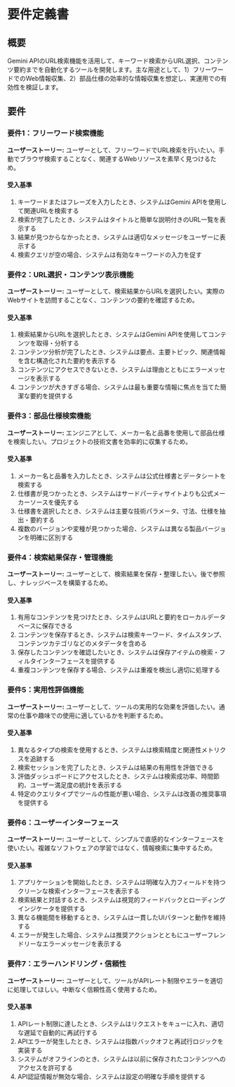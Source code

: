 # 要件定義書

## 概要

Gemini APIのURL検索機能を活用して、キーワード検索からURL選択、コンテンツ要約までを自動化するツールを開発します。主な用途として、1）フリーワードでのWeb情報収集、2）部品仕様の効率的な情報収集を想定し、実運用での有効性を検証します。

## 要件

### 要件1：フリーワード検索機能

**ユーザーストーリー:** ユーザーとして、フリーワードでURL検索を行いたい。手動でブラウザ検索することなく、関連するWebリソースを素早く見つけるため。

#### 受入基準

1. キーワードまたはフレーズを入力したとき、システムはGemini APIを使用して関連URLを検索する
2. 検索が完了したとき、システムはタイトルと簡単な説明付きのURL一覧を表示する
3. 結果が見つからなかったとき、システムは適切なメッセージをユーザーに表示する
4. 検索クエリが空の場合、システムは有効なキーワードの入力を促す

### 要件2：URL選択・コンテンツ表示機能

**ユーザーストーリー:** ユーザーとして、検索結果からURLを選択したい。実際のWebサイトを訪問することなく、コンテンツの要約を確認するため。

#### 受入基準

1. 検索結果からURLを選択したとき、システムはGemini APIを使用してコンテンツを取得・分析する
2. コンテンツ分析が完了したとき、システムは要点、主要トピック、関連情報を含む構造化された要約を表示する
3. コンテンツにアクセスできないとき、システムは理由とともにエラーメッセージを表示する
4. コンテンツが大きすぎる場合、システムは最も重要な情報に焦点を当てた簡潔な要約を提供する

### 要件3：部品仕様検索機能

**ユーザーストーリー:** エンジニアとして、メーカー名と品番を使用して部品仕様を検索したい。プロジェクトの技術文書を効率的に収集するため。

#### 受入基準

1. メーカー名と品番を入力したとき、システムは公式仕様書とデータシートを検索する
2. 仕様書が見つかったとき、システムはサードパーティサイトよりも公式メーカーソースを優先する
3. 仕様書を選択したとき、システムは主要な技術パラメータ、寸法、仕様を抽出・要約する
4. 複数のバージョンや変種が見つかった場合、システムは異なる製品バージョンを明確に区別する

### 要件4：検索結果保存・管理機能

**ユーザーストーリー:** ユーザーとして、検索結果を保存・整理したい。後で参照し、ナレッジベースを構築するため。

#### 受入基準

1. 有用なコンテンツを見つけたとき、システムはURLと要約をローカルデータベースに保存できる
2. コンテンツを保存するとき、システムは検索キーワード、タイムスタンプ、コンテンツカテゴリなどのメタデータを含める
3. 保存したコンテンツを確認したいとき、システムは保存アイテムの検索・フィルタインターフェースを提供する
4. 重複コンテンツを保存する場合、システムは重複を検出し適切に処理する

### 要件5：実用性評価機能

**ユーザーストーリー:** ユーザーとして、ツールの実用的な効果を評価したい。通常の仕事や趣味での使用に適しているかを判断するため。

#### 受入基準

1. 異なるタイプの検索を使用するとき、システムは検索精度と関連性メトリクスを追跡する
2. 検索セッションを完了したとき、システムは結果の有用性を評価できる
3. 評価ダッシュボードにアクセスしたとき、システムは検索成功率、時間節約、ユーザー満足度の統計を表示する
4. 特定のクエリタイプでツールの性能が悪い場合、システムは改善の推奨事項を提供する

### 要件6：ユーザーインターフェース

**ユーザーストーリー:** ユーザーとして、シンプルで直感的なインターフェースを使いたい。複雑なソフトウェアの学習ではなく、情報検索に集中するため。

#### 受入基準

1. アプリケーションを開始したとき、システムは明確な入力フィールドを持つクリーンな検索インターフェースを表示する
2. 検索結果と対話するとき、システムは視覚的フィードバックとローディングインジケータを提供する
3. 異なる機能間を移動するとき、システムは一貫したUIパターンと動作を維持する
4. エラーが発生した場合、システムは推奨アクションとともにユーザーフレンドリーなエラーメッセージを表示する

### 要件7：エラーハンドリング・信頼性

**ユーザーストーリー:** ユーザーとして、ツールがAPIレート制限やエラーを適切に処理してほしい。中断なく信頼性高く使用するため。

#### 受入基準

1. APIレート制限に達したとき、システムはリクエストをキューに入れ、適切な遅延で自動的に再試行する
2. APIエラーが発生したとき、システムは指数バックオフと再試行ロジックを実装する
3. システムがオフラインのとき、システムは以前に保存されたコンテンツへのアクセスを許可する
4. API認証情報が無効な場合、システムは設定の明確な手順を提供する